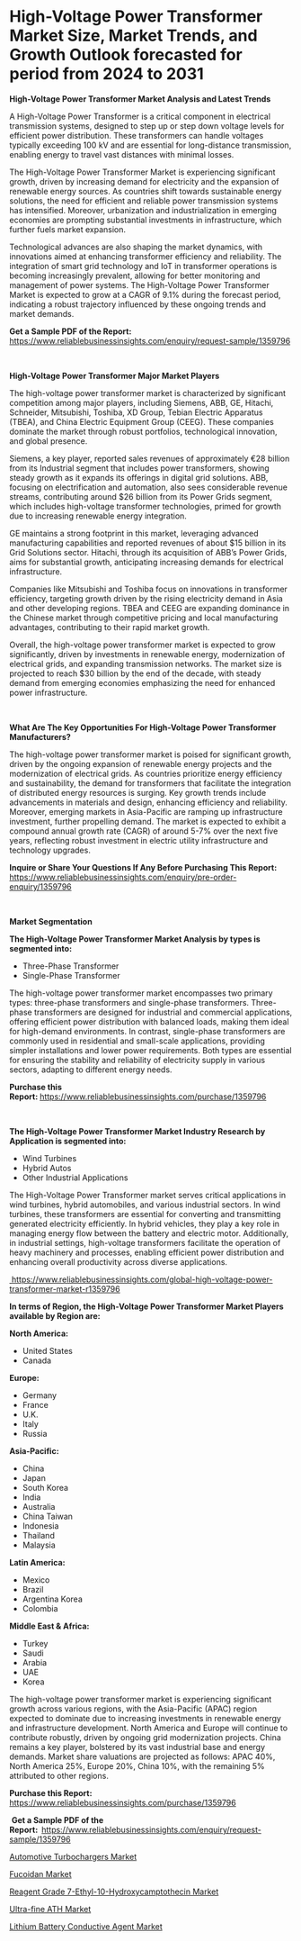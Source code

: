 <p><h1>High-Voltage Power Transformer Market Size, Market Trends, and Growth Outlook forecasted for period from 2024 to 2031</h1></p><p><strong>High-Voltage Power Transformer Market Analysis and Latest Trends</strong></p>
<p><p>A High-Voltage Power Transformer is a critical component in electrical transmission systems, designed to step up or step down voltage levels for efficient power distribution. These transformers can handle voltages typically exceeding 100 kV and are essential for long-distance transmission, enabling energy to travel vast distances with minimal losses. </p><p>The High-Voltage Power Transformer Market is experiencing significant growth, driven by increasing demand for electricity and the expansion of renewable energy sources. As countries shift towards sustainable energy solutions, the need for efficient and reliable power transmission systems has intensified. Moreover, urbanization and industrialization in emerging economies are prompting substantial investments in infrastructure, which further fuels market expansion. </p><p>Technological advances are also shaping the market dynamics, with innovations aimed at enhancing transformer efficiency and reliability. The integration of smart grid technology and IoT in transformer operations is becoming increasingly prevalent, allowing for better monitoring and management of power systems. The High-Voltage Power Transformer Market is expected to grow at a CAGR of 9.1% during the forecast period, indicating a robust trajectory influenced by these ongoing trends and market demands.</p></p>
<p><strong>Get a Sample PDF of the Report:&nbsp;</strong> <a href="https://www.reliablebusinessinsights.com/enquiry/request-sample/1359796">https://www.reliablebusinessinsights.com/enquiry/request-sample/1359796</a></p>
<p>&nbsp;</p>
<p><strong>High-Voltage Power Transformer Major Market Players</strong></p>
<p><p>The high-voltage power transformer market is characterized by significant competition among major players, including Siemens, ABB, GE, Hitachi, Schneider, Mitsubishi, Toshiba, XD Group, Tebian Electric Apparatus (TBEA), and China Electric Equipment Group (CEEG). These companies dominate the market through robust portfolios, technological innovation, and global presence.</p><p>Siemens, a key player, reported sales revenues of approximately €28 billion from its Industrial segment that includes power transformers, showing steady growth as it expands its offerings in digital grid solutions. ABB, focusing on electrification and automation, also sees considerable revenue streams, contributing around $26 billion from its Power Grids segment, which includes high-voltage transformer technologies, primed for growth due to increasing renewable energy integration.</p><p>GE maintains a strong footprint in this market, leveraging advanced manufacturing capabilities and reported revenues of about $15 billion in its Grid Solutions sector. Hitachi, through its acquisition of ABB’s Power Grids, aims for substantial growth, anticipating increasing demands for electrical infrastructure.</p><p>Companies like Mitsubishi and Toshiba focus on innovations in transformer efficiency, targeting growth driven by the rising electricity demand in Asia and other developing regions. TBEA and CEEG are expanding dominance in the Chinese market through competitive pricing and local manufacturing advantages, contributing to their rapid market growth.</p><p>Overall, the high-voltage power transformer market is expected to grow significantly, driven by investments in renewable energy, modernization of electrical grids, and expanding transmission networks. The market size is projected to reach $30 billion by the end of the decade, with steady demand from emerging economies emphasizing the need for enhanced power infrastructure.</p></p>
<p>&nbsp;</p>
<p><strong>What Are The Key Opportunities For High-Voltage Power Transformer Manufacturers?</strong></p>
<p><p>The high-voltage power transformer market is poised for significant growth, driven by the ongoing expansion of renewable energy projects and the modernization of electrical grids. As countries prioritize energy efficiency and sustainability, the demand for transformers that facilitate the integration of distributed energy resources is surging. Key growth trends include advancements in materials and design, enhancing efficiency and reliability. Moreover, emerging markets in Asia-Pacific are ramping up infrastructure investment, further propelling demand. The market is expected to exhibit a compound annual growth rate (CAGR) of around 5-7% over the next five years, reflecting robust investment in electric utility infrastructure and technology upgrades.</p></p>
<p><strong>Inquire or Share Your Questions If Any Before Purchasing This Report:</strong> <a href="https://www.reliablebusinessinsights.com/enquiry/pre-order-enquiry/1359796">https://www.reliablebusinessinsights.com/enquiry/pre-order-enquiry/1359796</a></p>
<p>&nbsp;</p>
<p><strong>Market Segmentation</strong></p>
<p><strong>The High-Voltage Power Transformer Market Analysis by types is segmented into:</strong></p>
<p><ul><li>Three-Phase Transformer</li><li>Single-Phase Transformer</li></ul></p>
<p><p>The high-voltage power transformer market encompasses two primary types: three-phase transformers and single-phase transformers. Three-phase transformers are designed for industrial and commercial applications, offering efficient power distribution with balanced loads, making them ideal for high-demand environments. In contrast, single-phase transformers are commonly used in residential and small-scale applications, providing simpler installations and lower power requirements. Both types are essential for ensuring the stability and reliability of electricity supply in various sectors, adapting to different energy needs.</p></p>
<p><strong>Purchase this Report:&nbsp;</strong><a href="https://www.reliablebusinessinsights.com/purchase/1359796">https://www.reliablebusinessinsights.com/purchase/1359796</a></p>
<p>&nbsp;</p>
<p><strong>The High-Voltage Power Transformer Market Industry Research by Application is segmented into:</strong></p>
<p><ul><li>Wind Turbines</li><li>Hybrid Autos</li><li>Other Industrial Applications</li></ul></p>
<p><p>The High-Voltage Power Transformer market serves critical applications in wind turbines, hybrid automobiles, and various industrial sectors. In wind turbines, these transformers are essential for converting and transmitting generated electricity efficiently. In hybrid vehicles, they play a key role in managing energy flow between the battery and electric motor. Additionally, in industrial settings, high-voltage transformers facilitate the operation of heavy machinery and processes, enabling efficient power distribution and enhancing overall productivity across diverse applications.</p></p>
<p><a href="https://www.reliablebusinessinsights.com/global-high-voltage-power-transformer-market-r1359796">&nbsp;https://www.reliablebusinessinsights.com/global-high-voltage-power-transformer-market-r1359796</a></p>
<p><strong>In terms of Region, the High-Voltage Power Transformer Market Players available by Region are:</strong></p>
<p>
    <p> <strong> North America: </strong>
        <ul>
            <li>United States</li>
            <li>Canada</li>
        </ul>
        </p> 
    <p> <strong> Europe: </strong>
        <ul>
            <li>Germany</li>
            <li>France</li>
            <li>U.K.</li>
            <li>Italy</li>
            <li>Russia</li>
        </ul>
        </p> 
    <p> <strong> Asia-Pacific: </strong>
        <ul>
            <li>China</li>
            <li>Japan</li>
            <li>South Korea</li>
            <li>India</li>
            <li>Australia</li>
            <li>China Taiwan</li>
            <li>Indonesia</li>
            <li>Thailand</li>
            <li>Malaysia</li>
        </ul>
        </p> 
    <p> <strong> Latin America: </strong>
        <ul>
            <li>Mexico</li>
            <li>Brazil</li>
            <li>Argentina Korea</li>
            <li>Colombia</li>
        </ul>
        </p> 
    <p> <strong> Middle East & Africa: </strong>
        <ul>
            <li>Turkey</li>
            <li>Saudi</li>
            <li>Arabia</li>
            <li>UAE</li>
            <li>Korea</li>
        </ul>
    </p>
    </p>
<p><p>The high-voltage power transformer market is experiencing significant growth across various regions, with the Asia-Pacific (APAC) region expected to dominate due to increasing investments in renewable energy and infrastructure development. North America and Europe will continue to contribute robustly, driven by ongoing grid modernization projects. China remains a key player, bolstered by its vast industrial base and energy demands. Market share valuations are projected as follows: APAC 40%, North America 25%, Europe 20%, China 10%, with the remaining 5% attributed to other regions.</p></p>
<p><strong>Purchase this Report: </strong><a href="https://www.reliablebusinessinsights.com/purchase/1359796">https://www.reliablebusinessinsights.com/purchase/1359796</a></p>
<p>&nbsp;<strong>Get a Sample PDF of the Report:&nbsp;&nbsp;</strong><a href="https://www.reliablebusinessinsights.com/enquiry/request-sample/1359796">https://www.reliablebusinessinsights.com/enquiry/request-sample/1359796</a></p>
<p><strong></strong></p>
<p><p><a href="https://www.linkedin.com/pulse/automotive-turbochargers-industry-forecast-market-shifts-foqge?trackingId=gyvmYb2%2BTPSY947QdspQMQ%3D%3D">Automotive Turbochargers Market</a></p><p><a href="https://www.linkedin.com/pulse/strategic-market-insights-navigating-global-fucoidan-landscape-gnqwc?trackingId=EepJOW%2BuSn2JZmtQJCVfVw%3D%3D">Fucoidan Market</a></p><p><a href="https://issuu.com/reportprime-2/docs/reagent-grade-7-ethyl-10-hydroxycam_d3e4d1ed1a266f">Reagent Grade 7-Ethyl-10-Hydroxycamptothecin Market</a></p><p><a href="https://github.com/sumonsky0m/Market-Research-Report-List-1/blob/main/ultra-fine-ath-market.md">Ultra-fine ATH Market</a></p><p><a href="https://issuu.com/reportprime-2/docs/lithium-battery-conductive-agent-ma_2356eeead35804">Lithium Battery Conductive Agent Market</a></p></p>